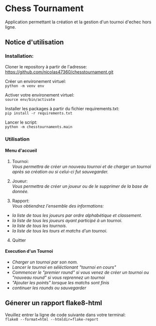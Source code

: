 # Chess Tournament

Application permettant la création et la gestion d'un tournoi d'echec hors ligne.
## Notice d'utilisation
### Installation:
Cloner le repository à partir de l'adresse:
https://github.com/nicolas47360/chesstournament.git

Créer un environement virtuel:<br>
`python -m venv env`


Activer votre environement virtuel:<br>
`source env/bin/activate`

Installer les packages à partir du fichier requirements.txt:<br>
`pip install -r requirements.txt`

Lancer le script:<br>
`python -m chesstournaments.main`

### Utilisation
#### Menu d'accueil
1. Tournoi:<br>
    *Vous permettra de créer un nouveau tournoi et de charger un tournoi après sa création ou si celui-ci fut sauvegarder.*


2. Joueur:<br>
    *Vous permettra de créer un joueur ou de le supprimer de la base de donnée.*


3. Rapport:<br>
*Vous obtiendrez l'ensemble des informations:*
- *la liste de tous les joueurs par ordre alphabétique et classement.*
- *la liste de tous les joueurs ayant participé à un tournoi.*
- *la liste de tous les tournois.*
- *la liste de tous les tours et matchs d'un tournoi.*
4. Quitter

#### Execution d'un Tournoi
- *Charger un tournoi par son nom.*
- *Lancer le tournoi en séléctionant "tournoi en cours"*
- *Commencer le "premier round" si vous venez de créer un tournoi ou "nouveau round" si vous reprennez un tournoi*
- *"Ajouter les points" lorsque les matchs sont finis*
- *continuer les rounds ou sauvegarder*

## Génerer un rapport flake8-html
Veuillez entrer la ligne de code suivante dans votre terminal:<br>
`flake8 --format=html --htmldir=flake-report`

 



